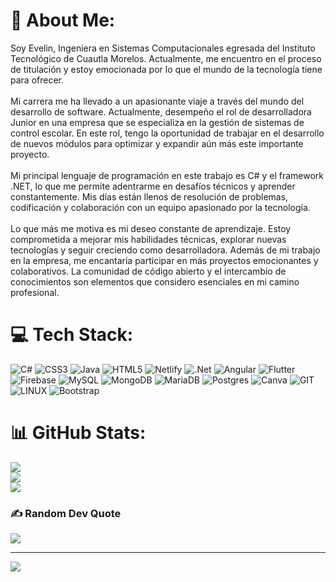 # 💫 About Me:
Soy Evelin, Ingeniera en Sistemas Computacionales egresada del Instituto Tecnológico de Cuautla Morelos. Actualmente, me encuentro en el proceso de titulación y estoy emocionada por lo que el mundo de la tecnología tiene para ofrecer.<br><br>Mi carrera me ha llevado a un apasionante viaje a través del mundo del desarrollo de software. Actualmente, desempeño el rol de desarrolladora Junior en una empresa que se especializa en la gestión de sistemas de control escolar. En este rol, tengo la oportunidad de trabajar en el desarrollo de nuevos módulos para optimizar y expandir aún más este importante proyecto.<br><br>Mi principal lenguaje de programación en este trabajo es C# y el framework .NET, lo que me permite adentrarme en desafíos técnicos y aprender constantemente. Mis días están llenos de resolución de problemas, codificación y colaboración con un equipo apasionado por la tecnología.<br><br>Lo que más me motiva es mi deseo constante de aprendizaje. Estoy comprometida a mejorar mis habilidades técnicas, explorar nuevas tecnologías y seguir creciendo como desarrolladora. Además de mi trabajo en la empresa, me encantaría participar en más proyectos emocionantes y colaborativos. La comunidad de código abierto y el intercambio de conocimientos son elementos que considero esenciales en mi camino profesional.


# 💻 Tech Stack:
![C#](https://img.shields.io/badge/c%23-%23239120.svg?style=for-the-badge&logo=c-sharp&logoColor=white) ![CSS3](https://img.shields.io/badge/css3-%231572B6.svg?style=for-the-badge&logo=css3&logoColor=white) ![Java](https://img.shields.io/badge/java-%23ED8B00.svg?style=for-the-badge&logo=openjdk&logoColor=white) ![HTML5](https://img.shields.io/badge/html5-%23E34F26.svg?style=for-the-badge&logo=html5&logoColor=white) ![Netlify](https://img.shields.io/badge/netlify-%23000000.svg?style=for-the-badge&logo=netlify&logoColor=#00C7B7) ![.Net](https://img.shields.io/badge/.NET-5C2D91?style=for-the-badge&logo=.net&logoColor=white) ![Angular](https://img.shields.io/badge/angular-%23DD0031.svg?style=for-the-badge&logo=angular&logoColor=white) ![Flutter](https://img.shields.io/badge/Flutter-%2302569B.svg?style=for-the-badge&logo=Flutter&logoColor=white) ![Firebase](https://img.shields.io/badge/Firebase-039BE5?style=for-the-badge&logo=Firebase&logoColor=white) ![MySQL](https://img.shields.io/badge/mysql-%2300000f.svg?style=for-the-badge&logo=mysql&logoColor=white) ![MongoDB](https://img.shields.io/badge/MongoDB-%234ea94b.svg?style=for-the-badge&logo=mongodb&logoColor=white) ![MariaDB](https://img.shields.io/badge/MariaDB-003545?style=for-the-badge&logo=mariadb&logoColor=white) ![Postgres](https://img.shields.io/badge/postgres-%23316192.svg?style=for-the-badge&logo=postgresql&logoColor=white) ![Canva](https://img.shields.io/badge/Canva-%2300C4CC.svg?style=for-the-badge&logo=Canva&logoColor=white) ![GIT](https://img.shields.io/badge/Git-fc6d26?style=for-the-badge&logo=git&logoColor=white) ![LINUX](https://img.shields.io/badge/Linux-FCC624?style=for-the-badge&logo=linux&logoColor=black) ![Bootstrap](https://img.shields.io/badge/bootstrap-%238511FA.svg?style=for-the-badge&logo=bootstrap&logoColor=white)
# 📊 GitHub Stats:
![](https://github-readme-stats.vercel.app/api?username=Evelin&theme=jolly&hide_border=false&include_all_commits=false&count_private=false)<br/>
![](https://github-readme-streak-stats.herokuapp.com/?user=Evelin&theme=jolly&hide_border=false)<br/>
![](https://github-readme-stats.vercel.app/api/top-langs/?username=Evelin&theme=jolly&hide_border=false&include_all_commits=false&count_private=false&layout=compact)

### ✍️ Random Dev Quote
![](https://quotes-github-readme.vercel.app/api?type=horizontal&theme=light)

---
[![](https://visitcount.itsvg.in/api?id=Evelin&icon=0&color=0)](https://visitcount.itsvg.in)

<!-- Proudly created with GPRM ( https://gprm.itsvg.in ) -->
